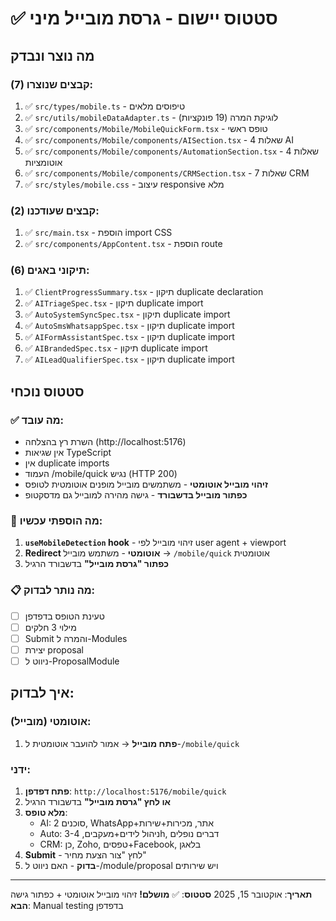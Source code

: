 # ✅ סטטוס יישום - גרסת מובייל מיני

## מה נוצר ונבדק

### קבצים שנוצרו (7):
1. ✅ `src/types/mobile.ts` - טיפוסים מלאים
2. ✅ `src/utils/mobileDataAdapter.ts` - לוגיקת המרה (19 פונקציות)
3. ✅ `src/components/Mobile/MobileQuickForm.tsx` - טופס ראשי
4. ✅ `src/components/Mobile/components/AISection.tsx` - 4 שאלות AI
5. ✅ `src/components/Mobile/components/AutomationSection.tsx` - 4 שאלות אוטומציות
6. ✅ `src/components/Mobile/components/CRMSection.tsx` - 7 שאלות CRM
7. ✅ `src/styles/mobile.css` - עיצוב responsive מלא

### קבצים שעודכנו (2):
1. ✅ `src/main.tsx` - הוספת import CSS
2. ✅ `src/components/AppContent.tsx` - הוספת route

### תיקוני באגים (6):
1. ✅ `ClientProgressSummary.tsx` - תיקון duplicate declaration
2. ✅ `AITriageSpec.tsx` - תיקון duplicate import
3. ✅ `AutoSystemSyncSpec.tsx` - תיקון duplicate import
4. ✅ `AutoSmsWhatsappSpec.tsx` - תיקון duplicate import
5. ✅ `AIFormAssistantSpec.tsx` - תיקון duplicate import
6. ✅ `AIBrandedSpec.tsx` - תיקון duplicate import
7. ✅ `AILeadQualifierSpec.tsx` - תיקון duplicate import

## סטטוס נוכחי

### ✅ מה עובד:
- השרת רץ בהצלחה (http://localhost:5176)
- אין שגיאות TypeScript
- אין duplicate imports
- העמוד /mobile/quick נגיש (HTTP 200)
- **זיהוי מובייל אוטומטי** - משתמשים מובייל מופנים אוטומטית לטופס
- **כפתור מובייל בדשבורד** - גישה מהירה למובייל גם מדסקטופ

### 🎯 מה הוספתי עכשיו:
1. **`useMobileDetection` hook** - זיהוי מובייל לפי user agent + viewport
2. **Redirect אוטומטי** - משתמש מובייל → `/mobile/quick` אוטומטית
3. **כפתור "גרסת מובייל"** בדשבורד הרגיל

### 📋 מה נותר לבדוק:
- [ ] טעינת הטופס בדפדפן
- [ ] מילוי 3 חלקים
- [ ] Submit והמרה ל-Modules
- [ ] יצירת proposal
- [ ] ניווט ל-ProposalModule

## איך לבדוק:

### אוטומטי (מובייל):
1. **פתח מובייל** → אמור להועבר אוטומטית ל-`/mobile/quick`

### ידני:
1. **פתח דפדפן**: `http://localhost:5176/mobile/quick`
2. **או לחץ "גרסת מובייל"** בדשבורד הרגיל
3. **מלא טופס**:
   - AI: 2 סוכנים, WhatsApp+אתר, מכירות+שירות
   - Auto: ניהול לידים+מעקבים, 3-4h, דברים נופלים
   - CRM: כן, Zoho, טפסים+Facebook, בלאגן
4. **Submit** - לחץ "צור הצעת מחיר"
5. **בדוק** - האם ניווט ל-/module/proposal ויש שירותים

---

**תאריך**: אוקטובר 15, 2025
**סטטוס**: ✅ **מושלם!** זיהוי מובייל אוטומטי + כפתור גישה
**הבא**: Manual testing בדפדפן


